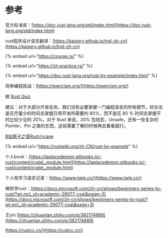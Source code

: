 # 参考

官方标准库：[https://doc.rust-lang.org/std/index.html](https://doc.rust-lang.org/std/index.html)

rust程序设计语言翻译：[https://kaisery.github.io/trpl-zh-cn](https://kaisery.github.io/trpl-zh-cn)

{% embed url="https://course.rs/" %}

{% embed url="https://zh.practice.rs/" %}

{% embed url="https://doc.rust-lang.org/rust-by-example/index.html" %}

简单编程挑战：[https://exercism.org/](https://exercism.org/)

做 [Rust Quiz](https://dtolnay.github.io/rust-quiz/)



建议：对于大部分开发任务，我们没有必要掌握一门编程语言的所有细节。好办法是花尽量少的时间去掌握日常开发所需要的 80%，而不是花 80 % 时间去掌握平时比较少见的 20%。对于 Rust 来说，20% 包括宏、Unsafe，还有一些复杂的 Pointer、Pin 之类的东西，这些需要了解的时候再去看看就行。



[B站原子之音Rust小case](https://space.bilibili.com/437860379/video?tid=0\&page=2\&keyword=\&order=pubdate)

{% embed url="https://rustwiki.org/zh-CN/rust-by-example" %}

个人book：[https://laplacedemon.gitbooks.io/-rust/content/crate\_module.html](https://laplacedemon.gitbooks.io/-rust/content/crate\_module.html)

个人呢学习语言记录：[https://www.twle.cn/](https://www.twle.cn/)

微软学rust：[https://docs.microsoft.com/zh-cn/shows/beginners-series-to-rust/?wt.mc\_id=academic-29077-cxa\&page=3](https://docs.microsoft.com/zh-cn/shows/beginners-series-to-rust/?wt.mc\_id=academic-29077-cxa\&page=3)

王yin [https://zhuanlan.zhihu.com/p/382174889](https://zhuanlan.zhihu.com/p/382174889)

[https://rustcc.cn/](https://rustcc.cn/)
